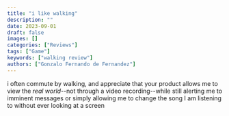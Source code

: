 ```yaml
---
title: "i like walking"
description: ""
date: 2023-09-01
draft: false
images: []
categories: ["Reviews"]
tags: ["Game"]
keywords: ["walking review"]
authors: ["Gonzalo Fernando de Fernandez"]
---
```


i often commute by walking, and appreciate that your product allows me to view the *real world*--not through a video recording--while still alerting me to imminent messages or simply allowing me to change the song I am listening to without ever looking at a screen
